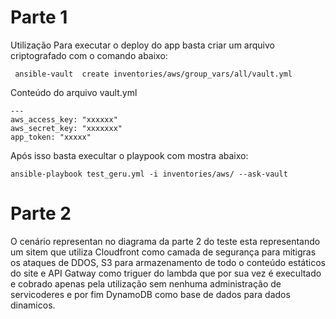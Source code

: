 # Parte 1

Utilização
Para executar o deploy do app basta criar um arquivo criptografado com o comando abaixo:
```
 ansible-vault  create inventories/aws/group_vars/all/vault.yml 
```
Conteúdo do arquivo vault.yml
```
---
aws_access_key: "xxxxxx"
aws_secret_key: "xxxxxxx"
app_token: "xxxxx"
```  
Após isso basta execultar  o playpook com mostra abaixo:
```
ansible-playbook test_geru.yml -i inventories/aws/ --ask-vault
```
# Parte 2
O cenário representan no diagrama da parte 2 do teste  esta representando um sitem que utiliza  Cloudfront como camada de segurança para mitigras os ataques de DDOS, S3 para armazenamento de todo o conteúdo estáticos do site e API Gatway como triguer do lambda que por sua vez  é execultado e cobrado apenas pela utilização sem nenhuma administração de servicoderes  e por fim DynamoDB como base de dados para  dados dinamicos.
